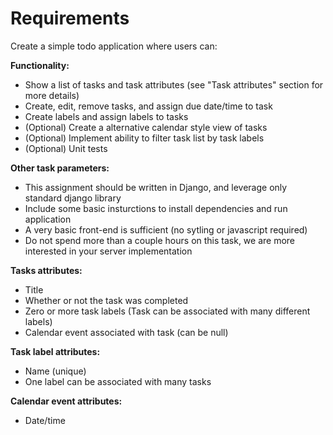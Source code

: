 # Requirements
Create a simple todo application where users can:

**Functionality:**

- Show a list of tasks and task attributes (see "Task attributes" section for more details)
- Create, edit, remove tasks, and assign due date/time to task
- Create labels and assign labels to tasks
- (Optional) Create a alternative calendar style view of tasks
- (Optional) Implement ability to filter task list by task labels
- (Optional) Unit tests

**Other task parameters:**

- This assignment should be written in Django, and leverage only standard django library
- Include some basic insturctions to install dependencies and run application
- A very basic front-end is sufficient (no sytling or javascript required)
- Do not spend more than a couple hours on this task, we are more interested in your server implementation


**Tasks attributes:**

- Title
- Whether or not the task was completed
- Zero or more task labels (Task can be associated with many different labels)
- Calendar event associated with task (can be null)


**Task label attributes:**

- Name (unique)
- One label can be associated with many tasks

**Calendar event attributes:**

- Date/time
